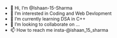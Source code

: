 - 👋 Hi, I’m @Ishaan-15-Sharma
- 👀 I’m interested in Coding and Web Devlopment
- 🌱 I’m currently learning DSA in C++
- 💞️ I’m looking to collaborate on ...
- 📫 How to reach me insta-@ishaan_15_sharma
